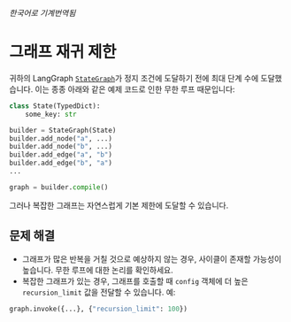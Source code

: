 _한국어로 기계번역됨_

# 그래프 재귀 제한

귀하의 LangGraph [`StateGraph`](https://langchain-ai.github.io/langgraph/reference/graphs/#langgraph.graph.state.StateGraph)가 정지 조건에 도달하기 전에 최대 단계 수에 도달했습니다. 이는 종종 아래와 같은 예제 코드로 인한 무한 루프 때문입니다:

```python
class State(TypedDict):
    some_key: str

builder = StateGraph(State)
builder.add_node("a", ...)
builder.add_node("b", ...)
builder.add_edge("a", "b")
builder.add_edge("b", "a")
...

graph = builder.compile()
```

그러나 복잡한 그래프는 자연스럽게 기본 제한에 도달할 수 있습니다.

## 문제 해결

- 그래프가 많은 반복을 거칠 것으로 예상하지 않는 경우, 사이클이 존재할 가능성이 높습니다. 무한 루프에 대한 논리를 확인하세요.
- 복잡한 그래프가 있는 경우, 그래프를 호출할 때 `config` 객체에 더 높은 `recursion_limit` 값을 전달할 수 있습니다. 예:

```python
graph.invoke({...}, {"recursion_limit": 100})
```